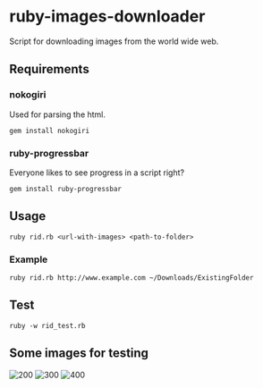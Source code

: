 # ruby-images-downloader
Script for downloading images from the world wide web.

## Requirements

### nokogiri
Used for parsing the html.

    gem install nokogiri

### ruby-progressbar
Everyone likes to see progress in a script right?

    gem install ruby-progressbar

## Usage

    ruby rid.rb <url-with-images> <path-to-folder>

### Example

    ruby rid.rb http://www.example.com ~/Downloads/ExistingFolder

## Test

    ruby -w rid_test.rb

## Some images for testing

![200](//placehold.it/200 "No prefix")
![300](http://placehold.it/300 "http")
![400](https://placehold.it/400 "https")